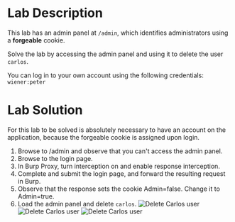 # Lab Description
This lab has an admin panel at `/admin`, which identifies administrators using a **forgeable** cookie.

Solve the lab by accessing the admin panel and using it to delete the user `carlos`.

You can log in to your own account using the following credentials: `wiener:peter`

# Lab Solution

For this lab to be solved is absolutely necessary to have an account on the application, because the forgeable cookie is assigned upon login.


1. Browse to /admin and observe that you can't access the admin panel.
2. Browse to the login page.
3. In Burp Proxy, turn interception on and enable response interception.
4. Complete and submit the login page, and forward the resulting request in Burp.
5. Observe that the response sets the cookie Admin=false. Change it to Admin=true.
6. Load the admin panel and delete `carlos`.
![Delete Carlos user](delete-carlos.png)
![Delete Carlos user](delete-carlos.png)
![Delete Carlos user](delete-carlos.png)
